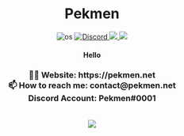 <div align="center">
  <h1>Pekmen </h1>

<img alt="os" src="https://img.shields.io/badge/os-Windows OS-feff00" />
<a href="https://discord.com/users/347669940435681280"><img alt="Discord" src="https://img.shields.io/badge/Pekmen%230001-5865F2?style=flat&logo=discord&logoColor=white"/>
</a>
<a  href="mailto:contact@pekmen.net"> 
<img src="https://img.shields.io/badge/Mail-D14836?logo=gmail&logoColor=white"/>
</a>
<a href="https://awardbot.net">
<img src="https://img.shields.io/badge/AwardBot-D14836?&logoColor=white&color=yellow"/>
</a>

<h4>Hello</b></h4>
<h3>
👨‍💻 Website: https://pekmen.net <br/>
  📫 How to reach me: <a href="mailto:contact@pekmen.net" style="text-decoration:none;"> contact@pekmen.net </a> <br/>
Discord Account: Pekmen#0001 <br/>
</h3>
<br/>
<img src="https://skillicons.dev/icons?i=ai,html,css,discord&theme=dark" />
